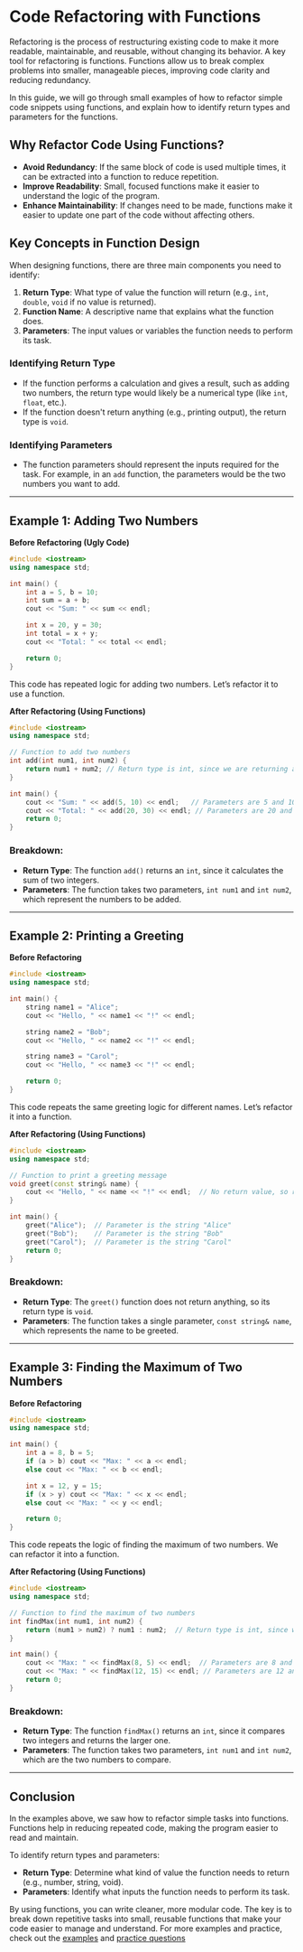 # Code Refactoring with Functions

Refactoring is the process of restructuring existing code to make it more readable, maintainable, and reusable, without changing its behavior. A key tool for refactoring is functions. Functions allow us to break complex problems into smaller, manageable pieces, improving code clarity and reducing redundancy.

In this guide, we will go through small examples of how to refactor simple code snippets using functions, and explain how to identify return types and parameters for the functions.

## Why Refactor Code Using Functions?

- **Avoid Redundancy**: If the same block of code is used multiple times, it can be extracted into a function to reduce repetition.
- **Improve Readability**: Small, focused functions make it easier to understand the logic of the program.
- **Enhance Maintainability**: If changes need to be made, functions make it easier to update one part of the code without affecting others.

## Key Concepts in Function Design

When designing functions, there are three main components you need to identify:
1. **Return Type**: What type of value the function will return (e.g., `int`, `double`, `void` if no value is returned).
2. **Function Name**: A descriptive name that explains what the function does.
3. **Parameters**: The input values or variables the function needs to perform its task.

### Identifying Return Type
- If the function performs a calculation and gives a result, such as adding two numbers, the return type would likely be a numerical type (like `int`, `float`, etc.).
- If the function doesn't return anything (e.g., printing output), the return type is `void`.

### Identifying Parameters
- The function parameters should represent the inputs required for the task. For example, in an `add` function, the parameters would be the two numbers you want to add.

---

## Example 1: Adding Two Numbers

**Before Refactoring (Ugly Code)**

```cpp
#include <iostream>
using namespace std;

int main() {
    int a = 5, b = 10;
    int sum = a + b;
    cout << "Sum: " << sum << endl;

    int x = 20, y = 30;
    int total = x + y;
    cout << "Total: " << total << endl;

    return 0;
}
```

This code has repeated logic for adding two numbers. Let’s refactor it to use a function.

**After Refactoring (Using Functions)**

```cpp
#include <iostream>
using namespace std;

// Function to add two numbers
int add(int num1, int num2) {
    return num1 + num2; // Return type is int, since we are returning a sum of integers
}

int main() {
    cout << "Sum: " << add(5, 10) << endl;   // Parameters are 5 and 10, return type is int
    cout << "Total: " << add(20, 30) << endl; // Parameters are 20 and 30, return type is int
    return 0;
}
```

### Breakdown:
- **Return Type**: The function `add()` returns an `int`, since it calculates the sum of two integers.
- **Parameters**: The function takes two parameters, `int num1` and `int num2`, which represent the numbers to be added.

---

## Example 2: Printing a Greeting

**Before Refactoring**

```cpp
#include <iostream>
using namespace std;

int main() {
    string name1 = "Alice";
    cout << "Hello, " << name1 << "!" << endl;

    string name2 = "Bob";
    cout << "Hello, " << name2 << "!" << endl;

    string name3 = "Carol";
    cout << "Hello, " << name3 << "!" << endl;

    return 0;
}
```

This code repeats the same greeting logic for different names. Let’s refactor it into a function.

**After Refactoring (Using Functions)**

```cpp
#include <iostream>
using namespace std;

// Function to print a greeting message
void greet(const string& name) {
    cout << "Hello, " << name << "!" << endl;  // No return value, so return type is void
}

int main() {
    greet("Alice");  // Parameter is the string "Alice"
    greet("Bob");    // Parameter is the string "Bob"
    greet("Carol");  // Parameter is the string "Carol"
    return 0;
}
```

### Breakdown:
- **Return Type**: The `greet()` function does not return anything, so its return type is `void`.
- **Parameters**: The function takes a single parameter, `const string& name`, which represents the name to be greeted.

---

## Example 3: Finding the Maximum of Two Numbers

**Before Refactoring**

```cpp
#include <iostream>
using namespace std;

int main() {
    int a = 8, b = 5;
    if (a > b) cout << "Max: " << a << endl;
    else cout << "Max: " << b << endl;

    int x = 12, y = 15;
    if (x > y) cout << "Max: " << x << endl;
    else cout << "Max: " << y << endl;

    return 0;
}
```

This code repeats the logic of finding the maximum of two numbers. We can refactor it into a function.

**After Refactoring (Using Functions)**

```cpp
#include <iostream>
using namespace std;

// Function to find the maximum of two numbers
int findMax(int num1, int num2) {
    return (num1 > num2) ? num1 : num2;  // Return type is int, since we are returning the larger number
}

int main() {
    cout << "Max: " << findMax(8, 5) << endl;  // Parameters are 8 and 5, return type is int
    cout << "Max: " << findMax(12, 15) << endl; // Parameters are 12 and 15, return type is int
    return 0;
}
```

### Breakdown:
- **Return Type**: The function `findMax()` returns an `int`, since it compares two integers and returns the larger one.
- **Parameters**: The function takes two parameters, `int num1` and `int num2`, which are the two numbers to compare.

---

## Conclusion

In the examples above, we saw how to refactor simple tasks into functions. Functions help in reducing repeated code, making the program easier to read and maintain.

To identify return types and parameters:
- **Return Type**: Determine what kind of value the function needs to return (e.g., number, string, void).
- **Parameters**: Identify what inputs the function needs to perform its task.

By using functions, you can write cleaner, more modular code. The key is to break down repetitive tasks into small, reusable functions that make your code easier to manage and understand. For more examples and practice, check out the [examples](examples/code_refactoring/) and [practice questions](practice_questions/refactoring.md)



